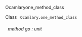 Ocamlaryone_method_class

 Class `` Ocamlary.one_method_class`` 
<a id="method-go"></a>
###### &nbsp; method go : unit

